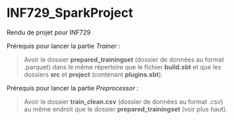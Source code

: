 # INF729_SparkProject
Rendu de projet pour INF729


Prérequis pour lancer la partie _Trainer_ :  
>  Avoir le dossier **prepared\_trainingset** (dossier de données au format .parquet) dans le même répertoire que le fichier **build.sbt** et que les dossiers **src** et **project** (contenant **plugins.sbt**).


Prérequis pour lancer la partie _Preprocessor_ :  
> Avoir le dossier **train\_clean.csv** (dossier de données au format .csv) au même endroit que le dossier **prepared\_trainingset** (voir plus haut).
